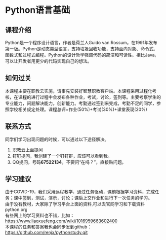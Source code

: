 # Python语言基础
## 课程介绍
Python是一个程序设计语言，作者是荷兰人Guido van Rossum，在1991年发布第一版。Python是动态类型语言，支持垃圾回收功能，支持面向对象、命令式、函数式和过程式编程。Python的设计哲学强调代码的简洁和可读性。相比Java，可以让开发者用更少的代码实现自己的想法。
## 如何过关
本课程主要在职教云实施，请事先安装好智慧职教客户端。本课程采用过程化考核，在课程的进行过程中会发布各种作业，考试，讨论，签到等。主要考察学生的专业能力，问题解决能力，创新能力。考勤通过签到来完成，考勤不足的同学，参照学校相关规定处理。课程总评=作业(50%)+考试(30%)+课堂表现(20%)
## 联系方式
同学们学习出现问题的时候，可以通过以下途径解决。
1.	职教云上面提问
2.	钉钉提问，我创建了一个钉钉群，应该可以看到我。
3.	QQ提问，号码**67522134**，不要问“在吗？”，直接贴问题。

## 学习建议
由于COVID-19，我们采用远程教学，通过任务驱动，课前根据学习资料，完成任务；课中签到，测试，演示，讨论；课后上交作业和进行下一次任务的学习。<br>
由于没有教材，大家除了学习平台上面的资料,可以去官网学习和下载资料<br>
python.org<br>
有些网上的学习资料也不错，比如：<br>
https://www.liaoxuefeng.com/wiki/1016959663602400<br>
本课程的任务和答案我也会同步发到github：<br>
https://github.com/renjx/pythonstudy.git



